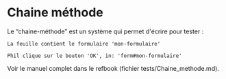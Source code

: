# Chaine méthode

Le “chaine-méthode” est un système qui permet d'écrire pour tester :

    La feuille contient le formulaire 'mon-formulaire'

    Phil clique sur le bouton 'OK', in: 'form#mon-formulaire'

Voir le manuel complet dans le refbook (fichier tests/Chaine_methode.md).
